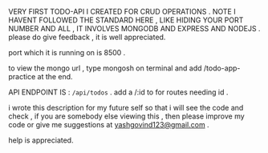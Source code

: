 VERY FIRST TODO-API I CREATED FOR CRUD OPERATIONS . NOTE I HAVENT FOLLOWED THE STANDARD HERE , LIKE HIDING YOUR PORT NUMBER AND ALL , IT INVOLVES MONGODB AND EXPRESS AND NODEJS .  please do give feedback , it is well appreciated. 

port which it is running on is 8500 .

to view the mongo url , type mongosh on terminal and add /todo-app-practice at the end.

API ENDPOINT IS : `/api/todos` . add a /:id to for routes needing id .

i wrote this description for my future self so that i will see the code and check , if you are somebody else viewing this , then please improve my code or give me suggestions at yashgovind123@gmail.com .


help is appreciated.


